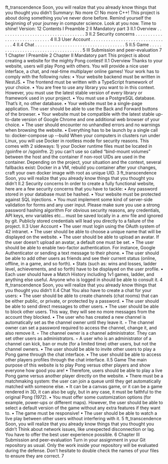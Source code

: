 ft_transcendence
Soon, you will realize that you already know things
that you thought you didn’t
Summary:
No more C! No more C++!
This project is about doing something you’ve never done before.
Remind yourself the beginning of your journey in computer science.
Look at you now. Time to shine!
Version: 12
Contents
I Preamble 2
II Mandatory part 3
II.1 Overview . . . . . . . . . . . . . . . . . . . . . . . . . . . . . . . . . . 3
II.2 Security concerns . . . . . . . . . . . . . . . . . . . . . . . . . . . . . 4
II.3 User Account . . . . . . . . . . . . . . . . . . . . . . . . . . . . . . . . 4
II.4 Chat . . . . . . . . . . . . . . . . . . . . . . . . . . . . . . . . . . . . 5
II.5 Game . . . . . . . . . . . . . . . . . . . . . . . . . . . . . . . . . . . . 5
III Submission and peer-evaluation 7
1
Chapter I
Preamble
2
Chapter II
Mandatory part
This project is about creating a website for the mighty Pong contest!
II.1 Overview
Thanks to your website, users will play Pong with others. You will provide a nice user
interface, a chat, and real-time multiplayer online games!
Your work has to comply with the following rules:
• Your website backend must be written in NestJS.
• The frontend must be written with a TypeScript framework of your choice.
• You are free to use any library you want to in this context. However, you must use
the latest stable version of every library or framework used in your project.
• You must use a PostgreSQL database. That’s it, no other database.
• Your website must be a single-page application. The user should be able to use the
Back and Forward buttons of the browser.
• Your website must be compatible with the latest stable up-to-date version of
Google Chrome and one additional web browser of your choice.
• The user should encounter no unhandled errors and no warnings when browsing the
website.
• Everything has to be launch by a single call to: docker-compose up --build
When your computers in clusters run under Linux, you will use
Docker in rootless mode for security reasons. This comes with 2
sideways: 1) your Docker runtime files must be located in /goinfre
or /sgoinfre. 2) you can’t use so called “bind-mount volumes”
between the host and the container if non-root UIDs are used in the
container. Depending on the project, your situation and the context,
several fallbacks exist: Docker in a VM, rebuild you container after
your changes, craft your own docker image with root as unique UID.
3
ft_transcendence
Soon, you will realize that you already know things
that you thought you didn’t
II.2 Security concerns
In order to create a fully functional website, here are a few security concerns that you
have to tackle:
• Any password stored in your database must be hashed.
• Your website must be protected against SQL injections.
• You must implement some kind of server-side validation for forms and any user
input.
Please make sure you use a strong password hashing algorithm
For obvious security reasons, any credentials, API keys, env
variables etc... must be saved locally in a .env file and ignored by
git. Publicly stored credentials will lead you directly to a failure
of the project.
II.3 User Account
• The user must login using the OAuth system of 42 intranet.
• The user should be able to choose a unique name that will be displayed on the
website.
• The user should be able to upload an avatar. If the user doesn’t upload an avatar,
a default one must be set.
• The user should be able to enable two-factor authentication. For instance,
Google Authenticator or sending a text message to their phone.
• The user should be able to add other users as friends and see their current status
(online, offline, in a game, and so forth).
• Stats (such as: wins and losses, ladder level, achievements, and so forth) have to
be displayed on the user profile.
• Each user should have a Match History including 1v1 games, ladder, and anything else useful. Anyone who is logged in should be able to consult it.
4
ft_transcendence
Soon, you will realize that you already know things
that you thought you didn’t
II.4 Chat
You also have to create a chat for your users:
• The user should be able to create channels (chat rooms) that can be either public,
or private, or protected by a password.
• The user should be able to send direct messages to other users.
• The user should be able to block other users. This way, they will see no more
messages from the account they blocked.
• The user who has created a new channel is automatically set as the channel owner
until they leave it.
◦ The channel owner can set a password required to access the channel, change
it, and also remove it.
◦ The channel owner is a channel administrator. They can set other users as
administrators.
◦ A user who is an administrator of a channel can kick, ban or mute (for a
limited time) other users, but not the channel owners.
• The user should be able to invite other users to play a Pong game through the chat
interface.
• The user should be able to access other players profiles through the chat interface.
II.5 Game
The main purpose of this website is to play Pong versus other players and show everyone
how good you are!
• Therefore, users should be able to play a live Pong game versus another player
directly on the website.
• There must be a matchmaking system: the user can join a queue until they get
automatically matched with someone else.
• It can be a canvas game, or it can be a game rendered in 3D, it can also be ugly,
but in any case, it must be faithful to the original Pong (1972).
• You must offer some customization options (for example, power-ups or different
maps). However, the user should be able to select a default version of the game
without any extra features if they want to.
• The game must be responsive!
• The user should be able to watch a live play between other users without interfering
with it.
5
ft_transcendence
Soon, you will realize that you already know things
that you thought you didn’t
Think about network issues, like unexpected disconnection or lag.
You have to offer the best user experience possible.
6
Chapter III
Submission and peer-evaluation
Turn in your assignment in your Git repository as usual. Only the work inside your
repository will be evaluated during the defense. Don’t hesitate to double check the
names of your files to ensure they are correct.
7
